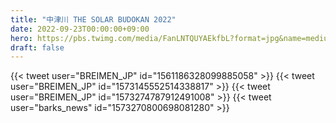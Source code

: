 ```yaml
---
title: "中津川 THE SOLAR BUDOKAN 2022"
date: 2022-09-23T00:00:00+09:00
hero: https://pbs.twimg.com/media/FanLNTQUYAEkfbL?format=jpg&name=medium
draft: false
---
```


{{< tweet user="BREIMEN_JP" id="1561186328099885058" >}}
{{< tweet user="BREIMEN_JP" id="1573145552514338817" >}}
{{< tweet user="BREIMEN_JP" id="1573274787912491008" >}}
{{< tweet user="barks_news" id="1573270800698081280" >}}
